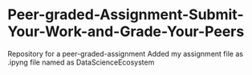 # Peer-graded-Assignment-Submit-Your-Work-and-Grade-Your-Peers
Repository for a peer-graded-assignment 
Added my assignment file as .ipyng file named as DataScienceEcosystem
